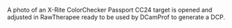 A photo of an X-Rite ColorChecker Passport CC24 target is opened and
adjusted in RawTherapee ready to be used by DCamProf to generate a DCP.